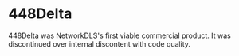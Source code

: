 # 448Delta
448Delta was NetworkDLS's first viable commercial product. It was discontinued over internal discontent with code quality.
